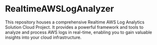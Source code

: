 # RealtimeAWSLogAnalyzer
This repository houses a comprehensive Realtime AWS Log Analytics Solution Cloud Project. It provides a powerful framework and tools to analyze and process AWS logs in real-time, enabling you to gain valuable insights into your cloud infrastructure.
